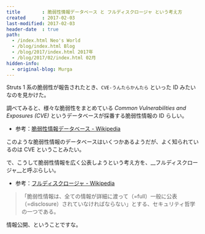 ```yaml
---
title        : 脆弱性情報データベース と フルディスクロージャ という考え方
created      : 2017-02-03
last-modified: 2017-02-03
header-date  : true
path:
  - /index.html Neo's World
  - /blog/index.html Blog
  - /blog/2017/index.html 2017年
  - /blog/2017/02/index.html 02月
hidden-info:
  - original-blog: Murga
---
```


Struts 1 系の脆弱性が報告されたとき、`CVE-うんたらかんたら` といった ID みたいなのを見かけた。

調べてみると、様々な脆弱性をまとめている _Common Vulnerabilities and Exposures (CVE)_ というデータベースが採番する脆弱性情報の ID らしい。

- 参考：[脆弱性情報データベース - Wikipedia](https://ja.wikipedia.org/wiki/%E8%84%86%E5%BC%B1%E6%80%A7%E6%83%85%E5%A0%B1%E3%83%87%E3%83%BC%E3%82%BF%E3%83%99%E3%83%BC%E3%82%B9)

このような脆弱性情報のデータベースはいくつかあるようだが、よく知られているのは CVE ということみたい。

で、こうして脆弱性情報を広く公表しようという考え方を、__フルディスクロージャ__と呼ぶらしい。

- 参考：[フルディスクロージャ - Wikipedia](https://ja.wikipedia.org/wiki/%E3%83%95%E3%83%AB%E3%83%87%E3%82%A3%E3%82%B9%E3%82%AF%E3%83%AD%E3%83%BC%E3%82%B8%E3%83%A3)

> 「脆弱性情報は、全ての情報が詳細に渡って（=full）一般に公表（=disclosure）されていなければならない」とする、セキュリティ哲学の一つである。

情報公開、ということですな。

